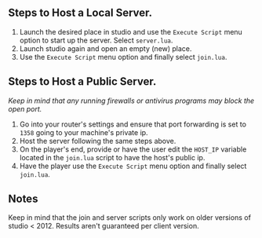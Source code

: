 ## Steps to Host a Local Server.

1. Launch the desired place in studio and use the `Execute Script` menu option to start up the server. Select `server.lua`.
2. Launch studio again and open an empty (new) place.
3. Use the `Execute Script` menu option and finally select `join.lua`.

## Steps to Host a Public Server.
*Keep in mind that any running firewalls or antivirus programs may block the open port.*

1. Go into your router's settings and ensure that port forwarding is set to `1358` going to your machine's private ip.
2. Host the server following the same steps above.
3. On the player's end, provide or have the user edit the `HOST_IP` variable located in the `join.lua` script to have the host's public ip.
4. Have the player use the `Execute Script` menu option and finally select `join.lua`.

## Notes
Keep in mind that the join and server scripts only work on older versions of studio < 2012. Results aren't guaranteed per client version.
